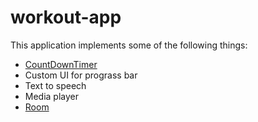 # workout-app

This application implements some of the following things:
- [CountDownTimer](https://developer.android.com/reference/android/os/CountDownTimer)
- Custom UI for prograss bar
- Text to speech
- Media player
- [Room](https://developer.android.com/jetpack/androidx/releases/room?gclid=CjwKCAjwzeqVBhAoEiwAOrEmzV7ATf2BsegDycjwgR1XbtkDztisvvYDzUpdpNKvswvjXKyAwUECJBoCTr0QAvD_BwE&gclsrc=aw.ds)
